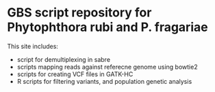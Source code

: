 # GBS script repository for Phytophthora rubi and P. fragariae

This site includes:

- script for demultiplexing in sabre
- scripts mapping reads against referecne genome using bowtie2
- scripts for creating VCF files in GATK-HC
- R scripts for filtering variants, and population genetic analysis
